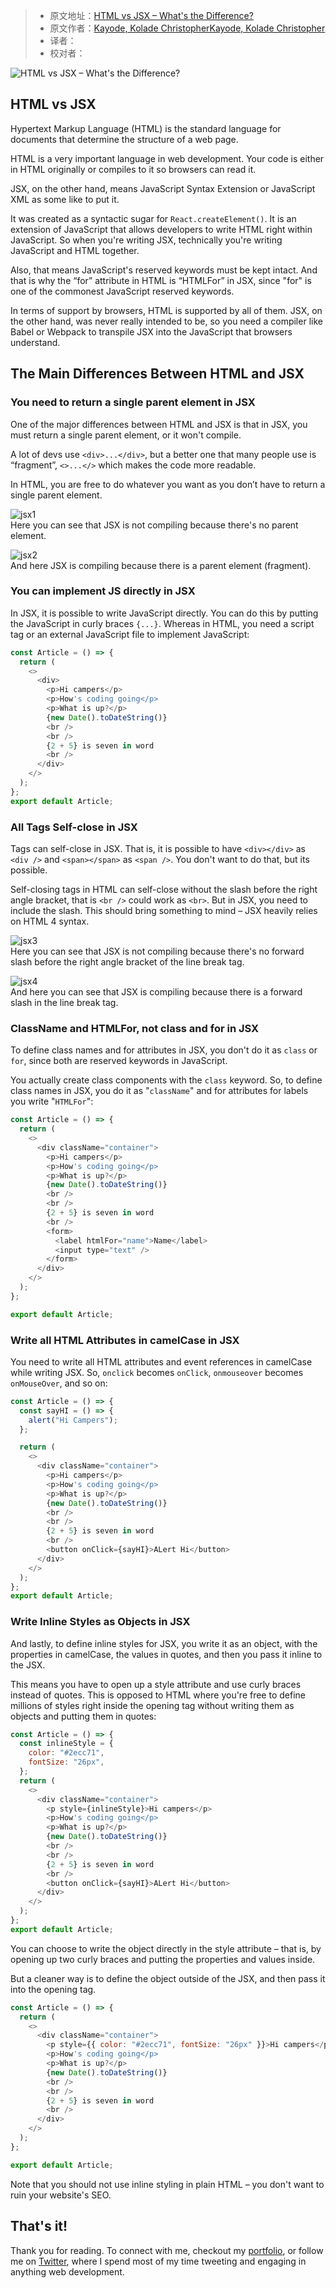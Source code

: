 > -  原文地址：[HTML vs JSX – What's the Difference?](https://www.freecodecamp.org/news/html-vs-jsx-whats-the-difference/)
> -  原文作者：[Kayode, Kolade ChristopherKayode, Kolade Christopher](https://www.freecodecamp.org/news/404/)
> -  译者：
> -  校对者：

![HTML vs JSX – What's the Difference?](https://www.freecodecamp.org/news/content/images/size/w2000/2021/05/---.png)

## HTML vs JSX

Hypertext Markup Language (HTML) is the standard language for documents that determine the structure of a web page.

HTML is a very important language in web development. Your code is either in HTML originally or compiles to it so browsers can read it.

JSX, on the other hand, means JavaScript Syntax Extension or JavaScript XML as some like to put it.

It was created as a syntactic sugar for `React.createElement()`. It is an extension of JavaScript that allows developers to write HTML right within JavaScript. So when you're writing JSX, technically you're writing JavaScript and HTML together.

Also, that means JavaScript's reserved keywords must be kept intact. And that is why the “for” attribute in HTML is “HTMLFor” in JSX, since "for" is one of the commonest JavaScript reserved keywords.

In terms of support by browsers, HTML is supported by all of them. JSX, on the other hand, was never really intended to be, so you need a compiler like Babel or Webpack to transpile JSX into the JavaScript that browsers understand.

## The Main Differences Between HTML and JSX

### You need to return a single parent element in JSX

One of the major differences between HTML and JSX is that in JSX, you must return a single parent element, or it won't compile.

A lot of devs use `<div>...</div>`, but a better one that many people use is “fragment”, `<>...</>` which makes the code more readable.

In HTML, you are free to do whatever you want as you don’t have to return a single parent element.

![jsx1](https://www.freecodecamp.org/news/content/images/2021/05/jsx1.png)  
Here you can see that JSX is not compiling because there's no parent element.

![jsx2](https://www.freecodecamp.org/news/content/images/2021/05/jsx2.png)  
And here JSX is compiling because there is a parent element (fragment).

### You can implement JS directly in JSX

In JSX, it is possible to write JavaScript directly. You can do this by putting the JavaScript in curly braces `{...}`. Whereas in HTML, you need a script tag or an external JavaScript file to implement JavaScript:

```javascript
const Article = () => {
  return (
    <>
      <div>
        <p>Hi campers</p>
        <p>How's coding going</p>
        <p>What is up?</p>
        {new Date().toDateString()}
        <br />
        <br />
        {2 + 5} is seven in word
        <br />
      </div>
    </>
  );
};
export default Article;
```

### All Tags Self-close in JSX

Tags can self-close in JSX. That is, it is possible to have `<div></div>` as `<div />` and `<span></span>` as `<span />`. You don't want to do that, but its possible.

Self-closing tags in HTML can self-close without the slash before the right angle bracket, that is `<br />` could work as `<br>`. But in JSX, you need to include the slash. This should bring something to mind – JSX heavily relies on HTML 4 syntax.

![jsx3](https://www.freecodecamp.org/news/content/images/2021/05/jsx3.png)  
Here you can see that JSX is not compiling because there's no forward slash before the right angle bracket of the line break tag.

![jsx4](https://www.freecodecamp.org/news/content/images/2021/05/jsx4.png)  
And here you can see that JSX is compiling because there is a forward slash in the line break tag.

### ClassName and HTMLFor, not class and for in JSX

To define class names and for attributes in JSX, you don't do it as `class` or `for`, since both are reserved keywords in JavaScript.

You actually create class components with the `class` keyword. So, to define class names in JSX, you do it as "`className`" and for attributes for labels you write "`HTMLFor`":

```javascript
const Article = () => {
  return (
    <>
      <div className="container">
        <p>Hi campers</p>
        <p>How's coding going</p>
        <p>What is up?</p>
        {new Date().toDateString()}
        <br />
        <br />
        {2 + 5} is seven in word
        <br />
        <form>
          <label htmlFor="name">Name</label>
          <input type="text" />
        </form>
      </div>
    </>
  );
};

export default Article;
```

### Write all HTML Attributes in camelCase in JSX

You need to write all HTML attributes and event references in camelCase while writing JSX. So, `onclick` becomes `onClick`, `onmouseover` becomes `onMouseOver`, and so on:

```javascript
const Article = () => {
  const sayHI = () => {
    alert("Hi Campers");
  };

  return (
    <>
      <div className="container">
        <p>Hi campers</p>
        <p>How's coding going</p>
        <p>What is up?</p>
        {new Date().toDateString()}
        <br />
        <br />
        {2 + 5} is seven in word
        <br />
        <button onClick={sayHI}>ALert Hi</button>
      </div>
    </>
  );
};
export default Article;
```

### Write Inline Styles as Objects in JSX

And lastly, to define inline styles for JSX, you write it as an object, with the properties in camelCase, the values in quotes, and then you pass it inline to the JSX.

This means you have to open up a style attribute and use curly braces instead of quotes. This is opposed to HTML where you're free to define millions of styles right inside the opening tag without writing them as objects and putting them in quotes:

```javascript
const Article = () => {
  const inlineStyle = {
    color: "#2ecc71",
    fontSize: "26px",
  };
  return (
    <>
      <div className="container">
        <p style={inlineStyle}>Hi campers</p>
        <p>How's coding going</p>
        <p>What is up?</p>
        {new Date().toDateString()}
        <br />
        <br />
        {2 + 5} is seven in word
        <br />
        <button onClick={sayHI}>ALert Hi</button>
      </div>
    </>
  );
};
export default Article;
```

You can choose to write the object directly in the style attribute – that is, by opening up two curly braces and putting the properties and values inside.

But a cleaner way is to define the object outside of the JSX, and then pass it into the opening tag.

```javascript
const Article = () => {
  return (
    <>
      <div className="container">
        <p style={{ color: "#2ecc71", fontSize: "26px" }}>Hi campers</p>
        <p>How's coding going</p>
        <p>What is up?</p>
        {new Date().toDateString()}
        <br />
        <br />
        {2 + 5} is seven in word
        <br />
      </div>
    </>
  );
};

export default Article;
```

Note that you should not use inline styling in plain HTML – you don't want to ruin your website's SEO.

## That's it!

Thank you for reading. To connect with me, checkout my [portfolio](ksound22.github.io), or follow me on [Twitter](https://twitter.com/koladechris), where I spend most of my time tweeting and engaging in anything web development.